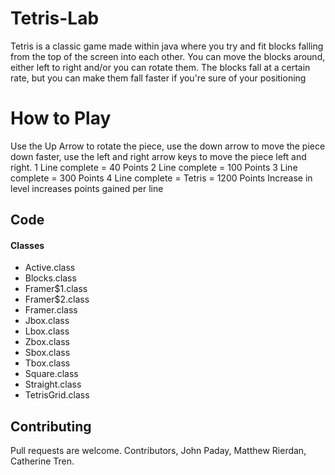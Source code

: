 # Tetris-Lab

Tetris is a classic game made within java where you try and fit blocks falling from the top of the screen into each other. You can move the blocks around, either left to right and/or you can rotate them. The blocks fall at a certain rate, but you can make them fall faster if you're sure of your positioning



# How to Play

Use the Up Arrow to rotate the piece, use the down arrow to move the piece down faster, use the left and right arrow keys to move the piece left and right. 
1 Line complete = 40 Points
2 Line complete = 100 Points 
3 Line complete = 300 Points
4 Line complete = Tetris = 1200 Points
Increase in level increases points gained per line

## Code

#### Classes
- Active.class
- Blocks.class
- Framer$1.class
- Framer$2.class
- Framer.class
- Jbox.class
- Lbox.class
- Zbox.class
- Sbox.class
- Tbox.class
- Square.class
- Straight.class
- TetrisGrid.class

## Contributing
Pull requests are welcome. Contributors, John Paday, Matthew Rierdan, Catherine Tren. 
